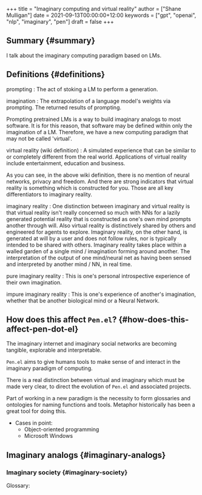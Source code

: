 +++
title = "Imaginary computing and virtual reality"
author = ["Shane Mulligan"]
date = 2021-09-13T00:00:00+12:00
keywords = ["gpt", "openai", "nlp", "imaginary", "pen"]
draft = false
+++

## Summary {#summary}

I talk about the imaginary computing paradigm
based on LMs.


## Definitions {#definitions}

prompting
: The act of stoking a LM to perform a generation.


imagination
: The extrapolation of a language model's weights via prompting. The returned results of prompting.

Prompting pretrained LMs is a way to build
imaginary analogs to most software. It is for
this reason, that software may be defined
within only the imagination of a LM.
Therefore, we have a new computing paradigm
that may not be called 'virtual'.

virtual reality (wiki definition)
: A simulated experience that can be
    similar to or completely different from the real world. Applications of virtual
    reality include entertainment, education and business.

As you can see, in the above wiki definition, there is no mention of neural
networks, privacy and freedom. And there are strong indicators that virtual
reality is something which is constructed for you. Those are all key
differentiators to imaginary reality.

imaginary reality
: One distinction between imaginary and virtual reality is that
    virtual reality isn't really concerned so
    much with NNs for a lazily generated
    potential reality that is constructed as
    one's own mind prompts another through
    will. Also virtual reality is
    distinctively shared by others and
    engineered for agents to explore.
    Imaginary reality, on the other hand, is
    generated at will by a user and does not
    follow rules, nor is typically intended to
    be shared with others. Imaginary reality
    takes place within a walled garden of a
    single mind / imagination forming around
    another. The interpretation of the output
    of one mind/neural net as having been
    sensed and interpreted by another mind /
    NN, in real time.


pure imaginary reality
: This is one's personal introspective experience of
    their own imagination.


impure imaginary reality
: This is one's experience of another's
    imagination, whether that be another biological mind or a Neural Network.


## How does this affect `Pen.el`? {#how-does-this-affect-pen-dot-el}

The imaginary internet and imaginary social
networks are becoming tangible, explorable and
interpretable.

`Pen.el` aims to give humans tools to make
sense of and interact in the imaginary
paradigm of computing.

There is a real distinction between virtual
and imaginary which must be made very clear,
to direct the evolution of `Pen.el` and associated projects.

Part of working in a new paradigm is the
necessity to form glossaries and ontologies
for naming functions and tools. Metaphor
historically has been a great tool for doing
this.

-   Cases in point:
    -   Object-oriented programming
    -   Microsoft Windows


## Imaginary analogs {#imaginary-analogs}


### Imaginary society {#imaginary-society}

Glossary: